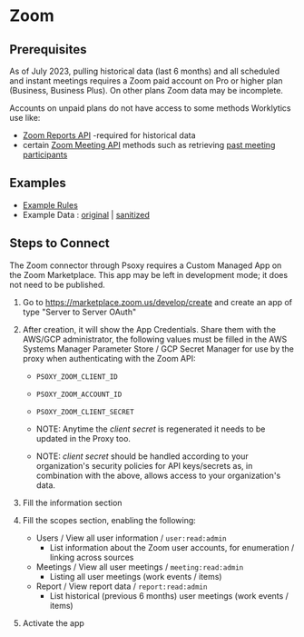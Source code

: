 # Zoom

## Prerequisites

As of July 2023, pulling historical data (last 6 months) and all scheduled and instant meetings
requires a Zoom paid account on Pro or higher plan (Business, Business Plus). On other plans Zoom
data may be incomplete.

Accounts on unpaid plans do not have access to some methods Worklytics use like:
- [Zoom Reports API](https://developers.zoom.us/docs/api/rest/reference/zoom-api/methods/#tag/Reports)  -required for historical data
- certain [Zoom Meeting API](https://developers.zoom.us/docs/api/rest/reference/zoom-api/methods/#tag/Meetings) methods such as retrieving [past meeting participants](https://developers.zoom.us/docs/api/rest/reference/zoom-api/methods/#operation/pastMeetingParticipants)


## Examples

  * [Example Rules](example-rules/zoom/zoom.yaml)
  * Example Data : [original](api-response-examples/zoom) | [sanitized](api-response-examples/zoom/sanitized)

## Steps to Connect
The Zoom connector through Psoxy requires a Custom Managed App on the Zoom Marketplace. This app may
be left in development mode; it does not need to be published.

1. Go to https://marketplace.zoom.us/develop/create and create an app of type "Server to Server OAuth"
2. After creation, it will show the App Credentials. Share them with the AWS/GCP administrator, the
   following values must be filled in the AWS Systems Manager Parameter Store / GCP Secret Manager
   for use by the proxy when authenticating with the Zoom API:

    - `PSOXY_ZOOM_CLIENT_ID`
    - `PSOXY_ZOOM_ACCOUNT_ID`
    - `PSOXY_ZOOM_CLIENT_SECRET`

    - NOTE: Anytime the *client secret* is regenerated it needs to be updated in the Proxy too.
    - NOTE: *client secret* should be handled according to your organization's security policies for
      API keys/secrets as, in combination with the above, allows access to your organization's data.

3. Fill the information section

4. Fill the scopes section, enabling the following:

    - Users / View all user information / `user:read:admin`
        - List information about the Zoom user accounts, for enumeration / linking across sources
    - Meetings / View all user meetings / `meeting:read:admin`
        - Listing all user meetings (work events / items)
    - Report / View report data / `report:read:admin`
        - List historical (previous 6 months) user meetings (work events / items)

5. Activate the app
